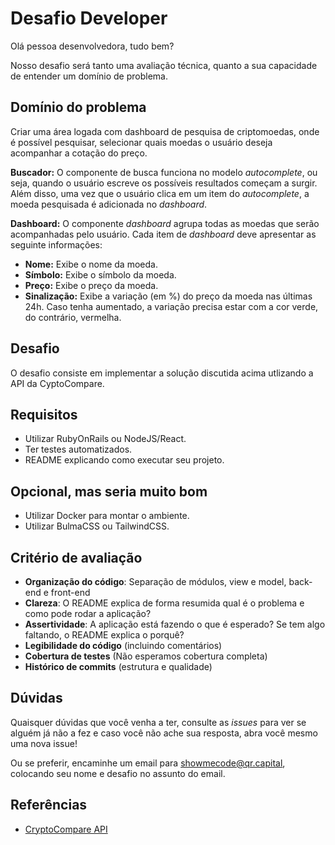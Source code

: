 # Desafio Developer

Olá pessoa desenvolvedora, tudo bem?

Nosso desafio será tanto uma avaliação técnica, quanto a sua capacidade de entender um domínio de problema.

## Domínio do problema

Criar uma área logada com dashboard de pesquisa de criptomoedas, onde é possível pesquisar, selecionar quais moedas o usuário deseja acompanhar a cotação do preço.

**Buscador:** O componente de busca funciona no modelo _autocomplete_, ou seja, quando o usuário escreve os possíveis resultados começam a surgir. Além disso, uma vez que o usuário clica em um item do _autocomplete_, a moeda pesquisada é adicionada no _dashboard_.

**Dashboard:** O componente _dashboard_ agrupa todas as moedas que serão acompanhadas pelo usuário. Cada item de _dashboard_ deve apresentar as seguinte informações:

* **Nome:** Exibe o nome da moeda.
* **Símbolo:** Exibe o símbolo da moeda.
* **Preço:** Exibe o preço da moeda.
* **Sinalização:** Exibe a variação (em %) do preço da moeda nas últimas 24h. Caso tenha aumentado, a variação precisa estar com a cor verde, do contrário, vermelha.

## Desafio

O desafio consiste em implementar a solução discutida acima utlizando a API da CyptoCompare.

## Requisitos

- Utilizar RubyOnRails ou NodeJS/React.
- Ter testes automatizados.
- README explicando como executar seu projeto.

## Opcional, mas seria muito bom
- Utilizar Docker para montar o ambiente.
- Utilizar BulmaCSS ou TailwindCSS.

## Critério de avaliação

-   **Organização do código**: Separação de módulos, view e model, back-end e front-end
-   **Clareza**: O README explica de forma resumida qual é o problema e como pode rodar a aplicação?
-   **Assertividade**: A aplicação está fazendo o que é esperado? Se tem algo faltando, o README explica o porquê?
-   **Legibilidade do código** (incluindo comentários)
-   **Cobertura de testes** (Não esperamos cobertura completa)
-   **Histórico de commits** (estrutura e qualidade)


## Dúvidas

Quaisquer dúvidas que você venha a ter, consulte as _issues_ para ver se alguém já não a fez e caso você não ache sua resposta, abra você mesmo uma nova issue!

Ou se preferir, encaminhe um email para <showmecode@qr.capital>, colocando seu nome e desafio no assunto do email.

## Referências
* [CryptoCompare API](https://min-api.cryptocompare.com/documentation?key=Price&cat=SingleSymbolPriceEndpoint)